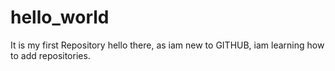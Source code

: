 # hello_world
It is my first Repository
hello there, as iam new to GITHUB, iam learning how to add repositories. 
